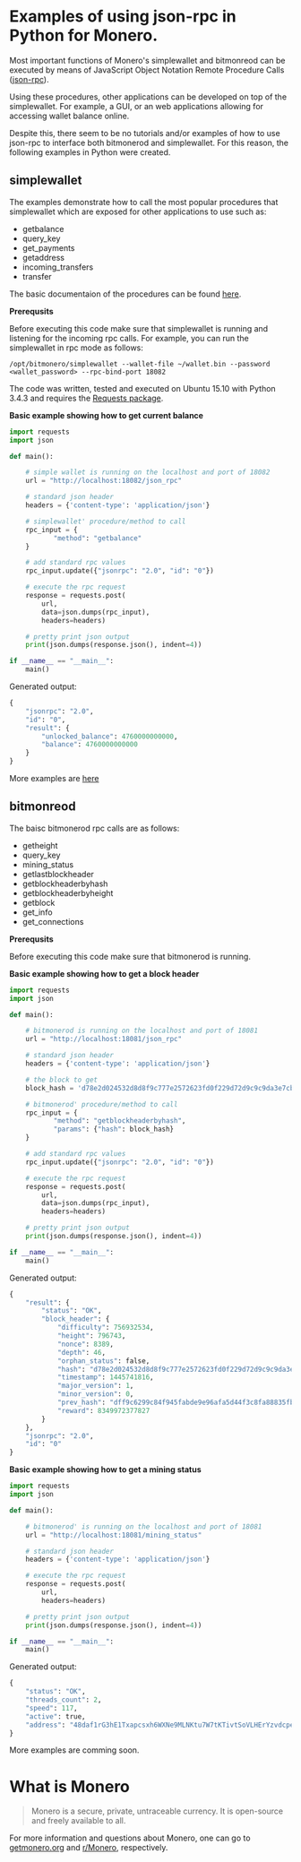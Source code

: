 # Examples of using json-rpc in Python for Monero.

Most important functions of Monero's simplewallet and
bitmonreod can be executed by means of JavaScript Object Notation Remote Procedure Calls ([json-rpc](https://en.wikipedia.org/wiki/JSON-RPC)).

Using these procedures, other applications can be developed
on top of the simplewallet. For example, a GUI,
or an web applications allowing for accessing wallet balance
online.

Despite this, there seem to be no tutorials and/or examples of how
to use json-rpc to interface both bitmonerod and simplewallet. For this
reason, the following examples in Python were created.

## simplewallet
The examples demonstrate how to call the most popular procedures
that simplewallet which are exposed for other applications to use such as:

 - getbalance
 - query_key
 - get_payments
 - getaddress
 - incoming_transfers
 - transfer

The basic documentaion of the procedures can be found
[here](https://getmonero.org/knowledge-base/developer-guides/wallet-rpc).

**Prerequsits**

Before executing this code make sure that simplewallet is
running and listening for the incoming rpc calls. For example, you can run the simplewallet in rpc mode as follows:
```
/opt/bitmonero/simplewallet --wallet-file ~/wallet.bin --password <wallet_password> --rpc-bind-port 18082
```

The code was written, tested and executed on Ubuntu 15.10 with
Python 3.4.3 and requires the [Requests package](https://pypi.python.org/pypi/requests).

**Basic example showing how to get current balance**
```python
import requests
import json

def main():

    # simple wallet is running on the localhost and port of 18082
    url = "http://localhost:18082/json_rpc"

    # standard json header
    headers = {'content-type': 'application/json'}

    # simplewallet' procedure/method to call
    rpc_input = {
           "method": "getbalance"
    }

    # add standard rpc values
    rpc_input.update({"jsonrpc": "2.0", "id": "0"})

    # execute the rpc request
    response = requests.post(
        url,
        data=json.dumps(rpc_input),
        headers=headers)

    # pretty print json output
    print(json.dumps(response.json(), indent=4))

if __name__ == "__main__":
    main()
```

Generated output:
```python
{
    "jsonrpc": "2.0",
    "id": "0",
    "result": {
        "unlocked_balance": 4760000000000,
        "balance": 4760000000000
    }
}
```

More examples are [here](https://github.com/moneroexamples/python-json-rpc/blob/master/src/simplewallet_rpc_examples.py)

## bitmonreod

The baisc bitmonerod rpc calls are as follows:

 - getheight
 - query_key
 - mining_status
 - getlastblockheader
 - getblockheaderbyhash
 - getblockheaderbyheight
 - getblock
 - get_info
 - get_connections


 **Prerequsits**

 Before executing this code make sure that bitmonerod is running.

**Basic example showing how to get a block header**
```python
import requests
import json

def main():

    # bitmonerod is running on the localhost and port of 18081
    url = "http://localhost:18081/json_rpc"

    # standard json header
    headers = {'content-type': 'application/json'}

    # the block to get
    block_hash = 'd78e2d024532d8d8f9c777e2572623fd0f229d72d9c9c9da3e7cb841a3cb73c6'

    # bitmonerod' procedure/method to call
    rpc_input = {
           "method": "getblockheaderbyhash",
           "params": {"hash": block_hash}
    }

    # add standard rpc values
    rpc_input.update({"jsonrpc": "2.0", "id": "0"})

    # execute the rpc request
    response = requests.post(
        url,
        data=json.dumps(rpc_input),
        headers=headers)

    # pretty print json output
    print(json.dumps(response.json(), indent=4))

if __name__ == "__main__":
    main()
```

Generated output:
```python
{
    "result": {
        "status": "OK",
        "block_header": {
            "difficulty": 756932534,
            "height": 796743,
            "nonce": 8389,
            "depth": 46,
            "orphan_status": false,
            "hash": "d78e2d024532d8d8f9c777e2572623fd0f229d72d9c9c9da3e7cb841a3cb73c6",
            "timestamp": 1445741816,
            "major_version": 1,
            "minor_version": 0,
            "prev_hash": "dff9c6299c84f945fabde9e96afa5d44f3c8fa88835fb87a965259c46694a2cd",
            "reward": 8349972377827
        }
    },
    "jsonrpc": "2.0",
    "id": "0"
}
```

**Basic example showing how to get a mining status**
```python
import requests
import json

def main():

    # bitmonerod' is running on the localhost and port of 18081
    url = "http://localhost:18081/mining_status"

    # standard json header
    headers = {'content-type': 'application/json'}

    # execute the rpc request
    response = requests.post(
        url,
        headers=headers)

    # pretty print json output
    print(json.dumps(response.json(), indent=4))

if __name__ == "__main__":
    main()
```
Generated output:

```python
{
    "status": "OK",
    "threads_count": 2,
    "speed": 117,
    "active": true,
    "address": "48daf1rG3hE1Txapcsxh6WXNe9MLNKtu7W7tKTivtSoVLHErYzvdcpea2nSTgGkz66RFP4GKVAsTV14v6G3oddBTHfxP6tU"
}
```

More examples are comming soon.

# What is Monero

> Monero is a secure, private, untraceable currency. It is open-source and freely available to all.

For more information and questions about Monero,
one can go to [getmonero.org](https://getmonero.org) and
[r/Monero](https://www.reddit.com/r/Monero), respectively.
